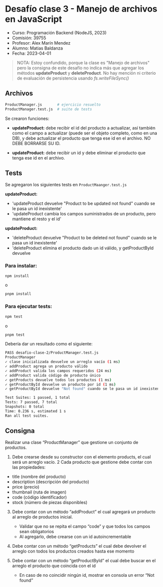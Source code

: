 # Desafío clase 3 - Manejo de archivos en JavaScript

- Curso: Programación Backend (NodeJS, 2023)
- Comisión: 39755
- Profesor: Alex Marín Mendez
- Alumno: Matias Baldanza
- Fecha: 2023-04-01

> NOTA: Estoy confundido, porque la clase es "Manejo de archivos" pero la consigna de este desafío no indica más que agregar los métodos **updateProduct** y **deleteProduct**. No hay mención ni criterio de evaluación de persistencia usando _fs.writeFileSync()_

## Archivos

```bash
ProductManager.js       # ejercicio resuelto
ProductManager.test.js  # suite de tests
```

Se crearon funciones:

- **updateProduct:** debe recibir el id del producto a actualizar, así también como el campo a actualizar (puede ser el objeto completo, como en una DB), y debe actualizar el producto que tenga ese id en el archivo. NO DEBE BORRARSE SU ID.

- **updateProduct:** debe recibir un id y debe eliminar el producto que tenga ese id en el archivo.

## Tests

Se agregaron los siguientes tests en `ProductMaanger.test.js`

**updateProduct:**

- 'updateProduct devuelve "Product to be updated not found" cuando se le pasa un id inexistente'
- 'updateProduct cambia los campos suministrados de un producto, pero mantiene el resto y el id'

**updateProduct:**

- 'deleteProduct devuelve "Product to be deleted not found" cuando se le pasa un id inexistente'
- 'deleteProduct elimina el producto dado un id válido, y getProductById devuelve

### Para instalar:

```bash
npm install
```

o

```bash
pnpm install
```

### Para ejecutar tests:

```bash
npm test
```

o

```bash
pnpm test
```

Debería dar un resultado como el siguiente:

```bash
PASS desafio-clase-2/ProductManager.test.js
ProductManager
✓ clase inicializada devuelve un arreglo vacío (1 ms)
✓ addProduct agrega un producto válido
✓ addProduct valida los campos requeridos (24 ms)
✓ addProduct valida código de producto único
✓ getProducts devuelve todos los productos (1 ms)
✓ getProductById devuelve un producto por id (1 ms)
✓ getProductById devuelve "Not found" cuando se le pasa un id inexistente (1 ms)

Test Suites: 1 passed, 1 total
Tests: 7 passed, 7 total
Snapshots: 0 total
Time: 0.236 s, estimated 1 s
Ran all test suites.
```

## Consigna

Realizar una clase “ProductManager” que gestione un conjunto de productos.

1. Debe crearse desde su constructor con el elemento products, el cual será un arreglo vacío.
   2 Cada producto que gestione debe contar con las propiedades:

- title (nombre del producto)
- description (descripción del producto)
- price (precio)
- thumbnail (ruta de imagen)
- code (código identificador)
- stock (número de piezas disponibles)

3. Debe contar con un método “addProduct” el cual agregará un producto al arreglo de productos inicial.

   - Validar que no se repita el campo “code” y que todos los campos sean obligatorios
   - Al agregarlo, debe crearse con un id autoincrementable

4. Debe contar con un método “getProducts” el cual debe devolver el arreglo con todos los productos creados hasta ese momento

5. Debe contar con un método “getProductById” el cual debe buscar en el arreglo el producto que coincida con el id
   - En caso de no coincidir ningún id, mostrar en consola un error “Not found”
